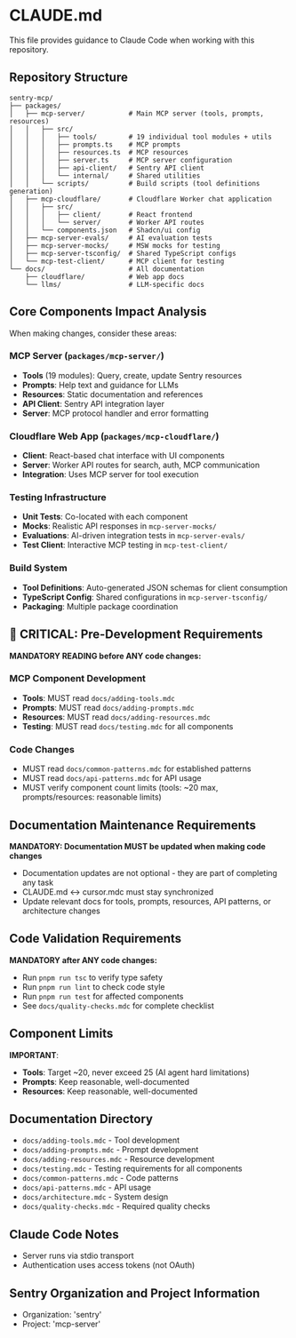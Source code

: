 # CLAUDE.md

This file provides guidance to Claude Code when working with this repository.

## Repository Structure

```
sentry-mcp/
├── packages/
│   ├── mcp-server/           # Main MCP server (tools, prompts, resources)
│   │   ├── src/
│   │   │   ├── tools/        # 19 individual tool modules + utils
│   │   │   ├── prompts.ts    # MCP prompts
│   │   │   ├── resources.ts  # MCP resources
│   │   │   ├── server.ts     # MCP server configuration
│   │   │   ├── api-client/   # Sentry API client
│   │   │   └── internal/     # Shared utilities
│   │   └── scripts/          # Build scripts (tool definitions generation)
│   ├── mcp-cloudflare/       # Cloudflare Worker chat application
│   │   ├── src/
│   │   │   ├── client/       # React frontend
│   │   │   └── server/       # Worker API routes
│   │   └── components.json   # Shadcn/ui config
│   ├── mcp-server-evals/     # AI evaluation tests
│   ├── mcp-server-mocks/     # MSW mocks for testing
│   ├── mcp-server-tsconfig/  # Shared TypeScript configs
│   └── mcp-test-client/      # MCP client for testing
└── docs/                     # All documentation
    ├── cloudflare/           # Web app docs
    └── llms/                 # LLM-specific docs
```

## Core Components Impact Analysis

When making changes, consider these areas:

### MCP Server (`packages/mcp-server/`)
- **Tools** (19 modules): Query, create, update Sentry resources
- **Prompts**: Help text and guidance for LLMs  
- **Resources**: Static documentation and references
- **API Client**: Sentry API integration layer
- **Server**: MCP protocol handler and error formatting

### Cloudflare Web App (`packages/mcp-cloudflare/`)
- **Client**: React-based chat interface with UI components
- **Server**: Worker API routes for search, auth, MCP communication
- **Integration**: Uses MCP server for tool execution

### Testing Infrastructure
- **Unit Tests**: Co-located with each component
- **Mocks**: Realistic API responses in `mcp-server-mocks/`
- **Evaluations**: AI-driven integration tests in `mcp-server-evals/`
- **Test Client**: Interactive MCP testing in `mcp-test-client/`

### Build System
- **Tool Definitions**: Auto-generated JSON schemas for client consumption
- **TypeScript Config**: Shared configurations in `mcp-server-tsconfig/`
- **Packaging**: Multiple package coordination

## 🔴 CRITICAL: Pre-Development Requirements

**MANDATORY READING before ANY code changes:**

### MCP Component Development
- **Tools**: MUST read `docs/adding-tools.mdc` 
- **Prompts**: MUST read `docs/adding-prompts.mdc`
- **Resources**: MUST read `docs/adding-resources.mdc`
- **Testing**: MUST read `docs/testing.mdc` for all components

### Code Changes
- MUST read `docs/common-patterns.mdc` for established patterns
- MUST read `docs/api-patterns.mdc` for API usage
- MUST verify component count limits (tools: ~20 max, prompts/resources: reasonable limits)

## Documentation Maintenance Requirements

**MANDATORY: Documentation MUST be updated when making code changes**
- Documentation updates are not optional - they are part of completing any task
- CLAUDE.md ↔ cursor.mdc must stay synchronized
- Update relevant docs for tools, prompts, resources, API patterns, or architecture changes

## Code Validation Requirements

**MANDATORY after ANY code changes:**
- Run `pnpm run tsc` to verify type safety
- Run `pnpm run lint` to check code style  
- Run `pnpm run test` for affected components
- See `docs/quality-checks.mdc` for complete checklist

## Component Limits

**IMPORTANT**: 
- **Tools**: Target ~20, never exceed 25 (AI agent hard limitations)
- **Prompts**: Keep reasonable, well-documented
- **Resources**: Keep reasonable, well-documented

## Documentation Directory

- `docs/adding-tools.mdc` - Tool development
- `docs/adding-prompts.mdc` - Prompt development  
- `docs/adding-resources.mdc` - Resource development
- `docs/testing.mdc` - Testing requirements for all components
- `docs/common-patterns.mdc` - Code patterns
- `docs/api-patterns.mdc` - API usage
- `docs/architecture.mdc` - System design
- `docs/quality-checks.mdc` - Required quality checks

## Claude Code Notes

- Server runs via stdio transport
- Authentication uses access tokens (not OAuth)

## Sentry Organization and Project Information

- Organization: 'sentry'
- Project: 'mcp-server'